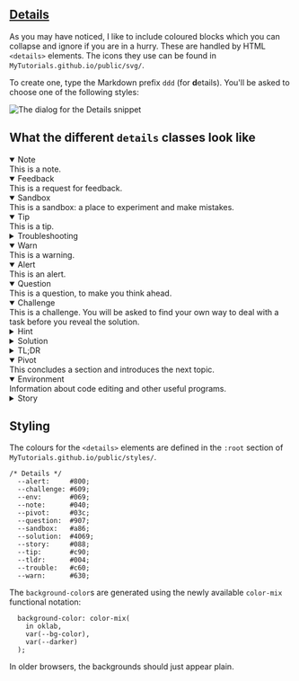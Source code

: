 <section
id="details"
aria-labelledby="details"
data-item="Details"
>
<h2><a href="#details">Details</a></h2>

As you may have noticed, I like to include coloured blocks which you can collapse and ignore if you are in a hurry. These are handled by HTML `<details>` elements. The icons they use can be found in `MyTutorials.github.io/public/svg/`.

To create one, type the Markdown prefix `ddd` (for **d**etails). You'll be asked to choose one of the following styles:

![The dialog for the Details snippet](images/Details.webp)


## What the different `details` classes look like

<details class="note" open>
<summary>Note</summary>
This is a note.

</details>

<details class="feedback" open>
<summary>Feedback</summary>
This is a request for feedback.

</details>

<details class="sandbox" open>
<summary>Sandbox</summary>
This is a sandbox: a place to experiment and make mistakes.

</details>

<details class="tip" open>
<summary>Tip</summary>
This is a tip.

</details>

<details class="trouble" >
<summary>Troubleshooting</summary>
Help with troubleshooting. Usually closed

</details>

</details>
<details class="warn" open>
<summary>Warn</summary>
This is a warning.

</details>

<details class="alert" open>
<summary>Alert</summary>
This is an alert.

</details>

<details class="question" open>
<summary>Question</summary>
This is a question, to make you think ahead.

</details>

<details class="challenge" open>
<summary>Challenge</summary>
This is a challenge. You will be asked to find your own way to deal with a task before you reveal the solution.

<details class="hint">
<summary>Hint</summary>
You'll find some clues about how to solve the challenge here.

</details>

<details class="solution">
<summary>Solution</summary>
You'll find the solution here.

</details>
</details>

<details class="tldr">
<summary>TL;DR</summary>
This is a deep dive into a topic. It's usually closed.

</details>

<details class="pivot" open>
<summary>Pivot</summary>
This concludes a section and introduces the next topic.

</details>

<details class="env" open>
<summary>Environment</summary>
Information about code editing and other useful programs.

</details>

<details class="story">
<summary>Story</summary>
A personal anecdote or business case study. Usually closed.

</details>

## Styling
The colours for the `<details>` elements are defined in the `:root` section of `MyTutorials.github.io/public/styles/`.

```css-#35
/* Details */
  --alert:     #800;
  --challenge: #609;
  --env:       #069;
  --note:      #040;
  --pivot:     #03c;
  --question:  #907;
  --sandbox:   #a86;
  --solution:  #4069;
  --story:     #088;
  --tip:       #c90;
  --tldr:      #004;
  --trouble:   #c60;
  --warn:      #630;
```

The `background-color`s are generated using the newly available `color-mix` functional notation:

```css-#702
  background-color: color-mix(
    in oklab,
    var(--bg-color),
    var(--darker)
  );
```

In older browsers, the backgrounds should just appear plain.


</section>

